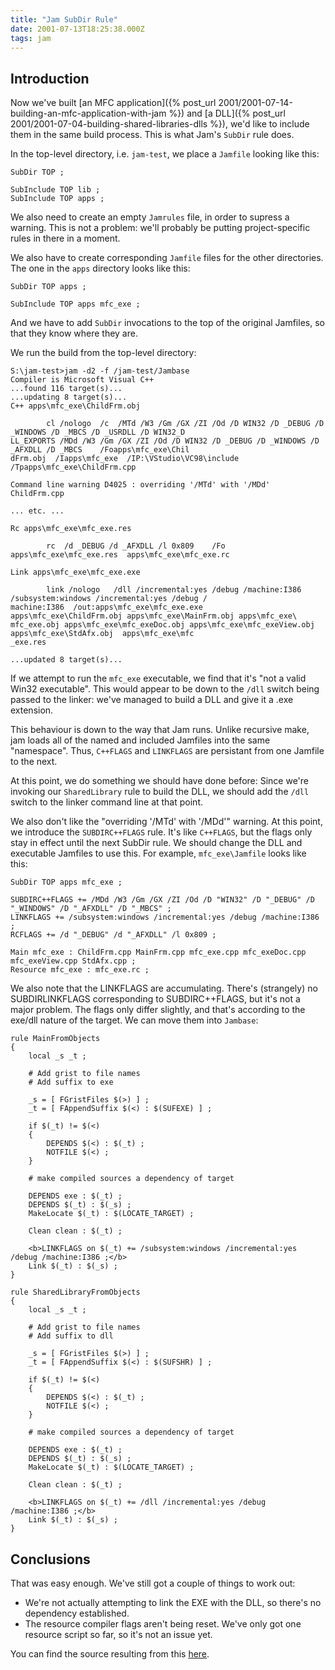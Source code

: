 ```yaml
---
title: "Jam SubDir Rule"
date: 2001-07-13T18:25:38.000Z
tags: jam
---
```


## Introduction

Now we've built [an MFC application]({% post_url 2001/2001-07-14-building-an-mfc-application-with-jam %}) and [a DLL]({%
post_url 2001/2001-07-04-building-shared-libraries-dlls %}), we'd like to include them in the same build process.  This
is what Jam's `SubDir` rule does.

In the top-level directory, i.e. `jam-test`, we place a `Jamfile` looking like this:

```
SubDir TOP ;

SubInclude TOP lib ;
SubInclude TOP apps ;
```

We also need to create an empty `Jamrules` file, in order to supress a warning. This is not a problem: we'll probably be
putting project-specific rules in there in a moment.


We also have to create corresponding `Jamfile` files for the other directories. The one in the `apps` directory looks
like this:

```
SubDir TOP apps ;

SubInclude TOP apps mfc_exe ;
```

And we have to add `SubDir` invocations to the top of the original Jamfiles, so that they know where they are.

We run the build from the top-level directory:

```
S:\jam-test>jam -d2 -f /jam-test/Jambase
Compiler is Microsoft Visual C++
...found 116 target(s)...
...updating 8 target(s)...
C++ apps\mfc_exe\ChildFrm.obj

        cl /nologo  /c  /MTd /W3 /Gm /GX /ZI /Od /D WIN32 /D _DEBUG /D _WINDOWS /D _MBCS /D _USRDLL /D WIN32_D
LL_EXPORTS /MDd /W3 /Gm /GX /ZI /Od /D WIN32 /D _DEBUG /D _WINDOWS /D _AFXDLL /D _MBCS    /Foapps\mfc_exe\Chil
dFrm.obj  /Iapps\mfc_exe  /IP:\VStudio\VC98\include  /Tpapps\mfc_exe\ChildFrm.cpp

Command line warning D4025 : overriding '/MTd' with '/MDd'
ChildFrm.cpp

... etc. ...

Rc apps\mfc_exe\mfc_exe.res

        rc  /d _DEBUG /d _AFXDLL /l 0x809    /Fo apps\mfc_exe\mfc_exe.res  apps\mfc_exe\mfc_exe.rc

Link apps\mfc_exe\mfc_exe.exe

        link /nologo   /dll /incremental:yes /debug /machine:I386 /subsystem:windows /incremental:yes /debug /
machine:I386  /out:apps\mfc_exe\mfc_exe.exe   apps\mfc_exe\ChildFrm.obj apps\mfc_exe\MainFrm.obj apps\mfc_exe\
mfc_exe.obj apps\mfc_exe\mfc_exeDoc.obj apps\mfc_exe\mfc_exeView.obj apps\mfc_exe\StdAfx.obj  apps\mfc_exe\mfc
_exe.res

...updated 8 target(s)...
```

If we attempt to run the `mfc_exe` executable, we find that it's "not a valid Win32 executable". This would
appear to be down to the `/dll` switch being passed to the linker: we've managed to build a DLL and give it a .exe
extension.

This behaviour is down to the way that Jam runs.  Unlike recursive make, jam loads all of the named and included
Jamfiles into the same "namespace".  Thus, `C++FLAGS` and `LINKFLAGS` are persistant from one Jamfile to the next.

At this point, we do something we should have done before:  Since we're invoking our `SharedLibrary` rule to build the
DLL, we should add the `/dll` switch to the linker command line at that point.

We also don't like the "overriding '/MTd' with '/MDd'" warning.  At this point, we introduce the
`SUBDIRC++FLAGS` rule.  It's like `C++FLAGS`, but the flags only stay in effect until the next SubDir rule.  We should
change the DLL and executable Jamfiles to use this.  For example, `mfc_exe\Jamfile` looks like this:

```
SubDir TOP apps mfc_exe ;

SUBDIRC++FLAGS += /MDd /W3 /Gm /GX /ZI /Od /D "WIN32" /D "_DEBUG" /D "_WINDOWS" /D "_AFXDLL" /D "_MBCS" ;
LINKFLAGS += /subsystem:windows /incremental:yes /debug /machine:I386 ;
RCFLAGS += /d "_DEBUG" /d "_AFXDLL" /l 0x809 ;

Main mfc_exe : ChildFrm.cpp MainFrm.cpp mfc_exe.cpp mfc_exeDoc.cpp mfc_exeView.cpp StdAfx.cpp ;
Resource mfc_exe : mfc_exe.rc ;
```

We also note that the LINKFLAGS are accumulating.  There's (strangely) no SUBDIRLINKFLAGS corresponding to
SUBDIRC++FLAGS, but it's not a major problem.  The flags only differ slightly, and that's according to the exe/dll
nature of the target.  We can move them into `Jambase`:

```
rule MainFromObjects
{
	local _s _t ;

	# Add grist to file names
	# Add suffix to exe

	_s = [ FGristFiles $(>) ] ;
	_t = [ FAppendSuffix $(<) : $(SUFEXE) ] ;

	if $(_t) != $(<)
	{
	    DEPENDS $(<) : $(_t) ;
	    NOTFILE $(<) ;
	}

	# make compiled sources a dependency of target

	DEPENDS exe : $(_t) ;
	DEPENDS $(_t) : $(_s) ;
	MakeLocate $(_t) : $(LOCATE_TARGET) ;

	Clean clean : $(_t) ;

	<b>LINKFLAGS on $(_t) += /subsystem:windows /incremental:yes /debug /machine:I386 ;</b>
	Link $(_t) : $(_s) ;
}
```

```
rule SharedLibraryFromObjects
{
	local _s _t ;

	# Add grist to file names
	# Add suffix to dll

	_s = [ FGristFiles $(>) ] ;
	_t = [ FAppendSuffix $(<) : $(SUFSHR) ] ;

	if $(_t) != $(<)
	{
	    DEPENDS $(<) : $(_t) ;
	    NOTFILE $(<) ;
	}

	# make compiled sources a dependency of target

	DEPENDS exe : $(_t) ;
	DEPENDS $(_t) : $(_s) ;
	MakeLocate $(_t) : $(LOCATE_TARGET) ;

	Clean clean : $(_t) ;

	<b>LINKFLAGS on $(_t) += /dll /incremental:yes /debug /machine:I386 ;</b>
	Link $(_t) : $(_s) ;
}
```

## Conclusions

That was easy enough.  We've still got a couple of things to work out:

- We're not actually attempting to link the EXE with the DLL, so there's no dependency established.
- The resource compiler flags aren't being reset.  We've only got one resource script so far, so it's not an issue yet.

You can find the source resulting from this [here](/files/jam-test-20010713a.tar.gz).

